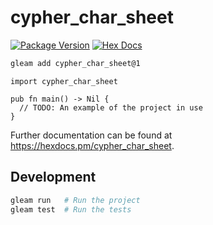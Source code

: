 # cypher_char_sheet

[![Package Version](https://img.shields.io/hexpm/v/cypher_char_sheet)](https://hex.pm/packages/cypher_char_sheet)
[![Hex Docs](https://img.shields.io/badge/hex-docs-ffaff3)](https://hexdocs.pm/cypher_char_sheet/)

```sh
gleam add cypher_char_sheet@1
```
```gleam
import cypher_char_sheet

pub fn main() -> Nil {
  // TODO: An example of the project in use
}
```

Further documentation can be found at <https://hexdocs.pm/cypher_char_sheet>.

## Development

```sh
gleam run   # Run the project
gleam test  # Run the tests
```
